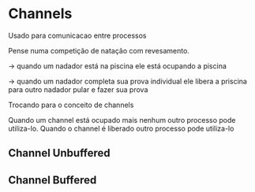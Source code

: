 # Channels

Usado para comunicacao entre processos

Pense numa competição de natação com revesamento.

-> quando um nadador está na piscina ele está ocupando a piscina

-> quando um nadador completa sua prova individual ele libera a priscina para outro nadador pular e fazer sua prova

Trocando para o conceito de channels

Quando um channel está ocupado mais nenhum outro processo pode utiliza-lo. Quando o channel é liberado outro processo pode utiliza-lo

## Channel Unbuffered

## Channel Buffered
